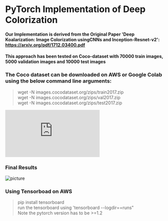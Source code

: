 # PyTorch Implementation of Deep Colorization
#### Our Implementation is derived from the Original Paper 'Deep Koalarization: Image Colorization usingCNNs and Inception-Resnet-v2': https://arxiv.org/pdf/1712.03400.pdf
#### This approach has been tested on Coco-dataset with 70000 train images, 5000 validation images and 10000 test images

### **The Coco dataset can be downloaded on AWS or Google Colab using the below command line arguments:**
>wget -N images.cocodataset.org/zips/train2017.zip<br />
>wget -N images.cocodataset.org/zips/val2017.zip<br />
>wget -N images.cocodataset.org/zips/test2017.zip<br />

![Final Report](https://github.com/ahemaesh/Deep-Image-Colorization/raw/master/iGan_DL_Project_Final_Report.pdf)

### Final Results
![picture](Final_Results.png)

### **Using Tensorboad on AWS**
> pip install tensorboard <br />
> run the tensorboard using 'tensorboard --logdir==runs" <br />
> Note the pytorch version has to be >=1.2 <br />



